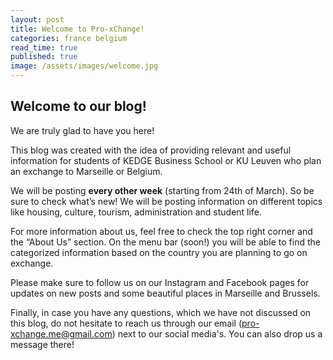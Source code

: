 ```yaml
---
layout: post
title: Welcome to Pro-xChange!
categories: france belgium
read_time: true
published: true
image: /assets/images/welcome.jpg
---
```

## Welcome to our blog!

We are truly glad to have you here!

This blog was created with the idea of providing relevant and useful information for students of KEDGE Business School or KU Leuven who plan an exchange to Marseille or Belgium.

We will be posting **every other week** (starting from 24th of March). So be sure to check what’s new! We will be posting information on different topics like housing, culture, tourism, administration and student life.

For more information about us, feel free to check the top right corner and the “About Us” section. On the menu bar (soon!) you will be able to find the categorized information based on the country you are planning to go on exchange.

Please make sure to follow us on our Instagram and Facebook pages for updates on new posts and some beautiful places in Marseille and Brussels.

Finally, in case you have any questions, which we have not discussed on this blog, do not hesitate to reach us through our email (pro-xchange.me@gmail.com) next to our social media's. You can also drop us a message there!
